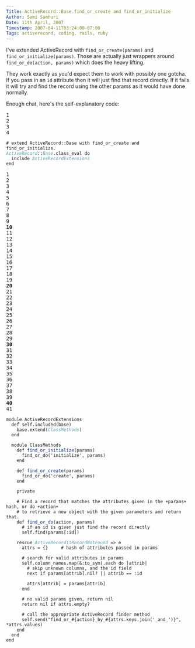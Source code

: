```yaml
---
Title: ActiveRecord::Base.find_or_create and find_or_initialize
Author: Sami Samhuri
Date: 11th April, 2007
Timestamp: 2007-04-11T03:24:00-07:00
Tags: activerecord, coding, rails, ruby
---
```


I've extended ActiveRecord with `find_or_create(params)` and `find_or_initialize(params)`. Those are actually just wrappers around `find_or_do(action, params)` which does the heavy lifting.

They work exactly as you'd expect them to work with possibly one gotcha. If you pass in an `id` attribute then it will just find that record directly. If it fails it will try and find the record using the other params as it would have done normally.

Enough chat, here's the self-explanatory code:

<pre class="line-numbers">1
2
3
4
</pre>
<pre><code><span class="c"># extend ActiveRecord::Base with find_or_create and find_or_initialize.</span>
<span class="co">ActiveRecord</span>::<span class="co">Base</span>.class_eval <span class="r">do</span>
  include <span class="co">ActiveRecordExtensions</span>
<span class="r">end</span></code></pre>


<pre class="line-numbers">1
2
3
4
5
6
7
8
9
<strong>10</strong>
11
12
13
14
15
16
17
18
19
<strong>20</strong>
21
22
23
24
25
26
27
28
29
<strong>30</strong>
31
32
33
34
35
36
37
38
39
<strong>40</strong>
41
</pre>
<pre><code><span class="r">module</span> <span class="cl">ActiveRecordExtensions</span>
  <span class="r">def</span> <span class="pc">self</span>.included(base)
    base.extend(<span class="co">ClassMethods</span>)
  <span class="r">end</span>

  <span class="r">module</span> <span class="cl">ClassMethods</span>
    <span class="r">def</span> <span class="fu">find_or_initialize</span>(params)
      find_or_do(<span class="s"><span class="dl">'</span><span class="k">initialize</span><span class="dl">'</span></span>, params)
    <span class="r">end</span>

    <span class="r">def</span> <span class="fu">find_or_create</span>(params)
      find_or_do(<span class="s"><span class="dl">'</span><span class="k">create</span><span class="dl">'</span></span>, params)
    <span class="r">end</span>

    private

    <span class="c"># Find a record that matches the attributes given in the +params+ hash, or do +action+</span>
    <span class="c"># to retrieve a new object with the given parameters and return that.</span>
    <span class="r">def</span> <span class="fu">find_or_do</span>(action, params)
      <span class="c"># if an id is given just find the record directly</span>
      <span class="pc">self</span>.find(params[<span class="sy">:id</span>])

    <span class="r">rescue</span> <span class="co">ActiveRecord</span>::<span class="co">RecordNotFound</span> =&gt; e
      attrs = {}     <span class="c"># hash of attributes passed in params</span>

      <span class="c"># search for valid attributes in params</span>
      <span class="pc">self</span>.column_names.map(&amp;<span class="sy">:to_sym</span>).each <span class="r">do</span> |attrib|
        <span class="c"># skip unknown columns, and the id field</span>
        <span class="r">next</span> <span class="r">if</span> params[attrib].nil? || attrib == <span class="sy">:id</span>

        attrs[attrib] = params[attrib]
      <span class="r">end</span>

      <span class="c"># no valid params given, return nil</span>
      <span class="r">return</span> <span class="pc">nil</span> <span class="r">if</span> attrs.empty?

      <span class="c"># call the appropriate ActiveRecord finder method</span>
      <span class="pc">self</span>.send(<span class="s"><span class="dl">"</span><span class="k">find_or_</span><span class="il"><span class="dl">#{</span>action<span class="dl">}</span></span><span class="k">_by_</span><span class="il"><span class="dl">#{</span>attrs.keys.join(<span class="s"><span class="dl">'</span><span class="k">_and_</span><span class="dl">'</span></span>)<span class="dl">}</span></span><span class="dl">"</span></span>, *attrs.values)
    <span class="r">end</span>
  <span class="r">end</span>
<span class="r">end</span></code></pre>

